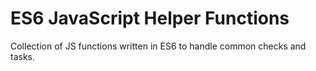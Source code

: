 <h1>ES6 JavaScript Helper Functions</h1>
Collection of JS functions written in ES6 to handle common checks and tasks.